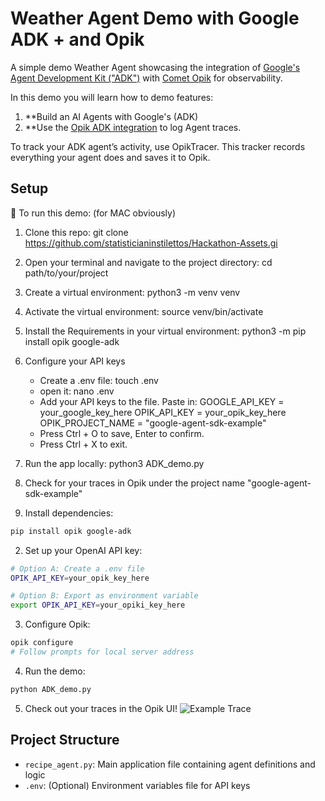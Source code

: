 # Weather Agent Demo with Google ADK + and Opik

A simple demo Weather Agent showcasing the integration of [Google's Agent Development Kit ("ADK")](https://google.github.io/adk-docs/) with [Comet Opik](http://github.com/comet-ml/opik) for observability. 

In this demo you will learn how to demo features:

1. **Build an AI Agents with Google's (ADK)
2. **Use the [Opik ADK integration](https://www.comet.com/docs/opik/tracing/integrations/adk) to log Agent traces.

To track your ADK agent’s activity, use OpikTracer. This tracker records everything your agent does and saves it to Opik.

## Setup

🚀 To run this demo: (for MAC obviously)
1. Clone this repo: git clone https://github.com/statisticianinstilettos/Hackathon-Assets.gi
2. Open your terminal and navigate to the project directory: cd path/to/your/project
3. Create a virtual environment: python3 -m venv venv
4. Activate the virtual environment: source venv/bin/activate
5. Install the Requirements in your virtual environment: python3 -m pip install opik google-adk 
6. Configure your API keys
   - Create a .env file: touch .env
   - open it: nano .env
   - Add your API keys to the file. Paste in:
        GOOGLE_API_KEY = your_google_key_here
        OPIK_API_KEY = your_opik_key_here
        OPIK_PROJECT_NAME = "google-agent-sdk-example"
   - Press Ctrl + O to save, Enter to confirm.
   - Press Ctrl + X to exit.
8. Run the app locally: python3 ADK_demo.py
9. Check for your traces in Opik under the project name  "google-agent-sdk-example"

1. Install dependencies:
```bash
pip install opik google-adk 
```

2. Set up your OpenAI API key:
```bash
# Option A: Create a .env file
OPIK_API_KEY=your_opik_key_here

# Option B: Export as environment variable
export OPIK_API_KEY=your_opiki_key_here
```

3. Configure Opik:
```bash
opik configure
# Follow prompts for local server address
```

4. Run the demo:
```bash
python ADK_demo.py
```

5. Check out your traces in the Opik UI!
![Example Trace](https://i.imgur.com/41Ts9Qll.png)

## Project Structure

- `recipe_agent.py`: Main application file containing agent definitions and logic
- `.env`: (Optional) Environment variables file for API keys
